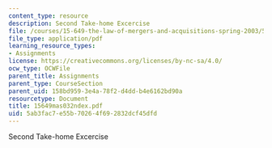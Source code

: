 ```yaml
---
content_type: resource
description: Second Take-home Excercise
file: /courses/15-649-the-law-of-mergers-and-acquisitions-spring-2003/5ab3fac7e55b70264f692832dcf45dfd_15649mas032ndex.pdf
file_type: application/pdf
learning_resource_types:
- Assignments
license: https://creativecommons.org/licenses/by-nc-sa/4.0/
ocw_type: OCWFile
parent_title: Assignments
parent_type: CourseSection
parent_uid: 158bd959-3e4a-78f2-d4dd-b4e6162bd90a
resourcetype: Document
title: 15649mas032ndex.pdf
uid: 5ab3fac7-e55b-7026-4f69-2832dcf45dfd
---
```

Second Take-home Excercise